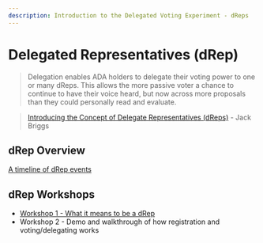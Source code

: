 ```yaml
---
description: Introduction to the Delegated Voting Experiment - dReps
---
```


# Delegated Representatives (dRep)

> Delegation enables ADA holders to delegate their voting power to one or many dReps. This allows the more passive voter a chance to continue to have their voice heard, but now across more proposals than they could personally read and evaluate.

> [Introducing the Concept of Delegate Representatives (dReps)](https://iohk.io/en/blog/posts/2022/04/11/introducing-the-concept-of-delegate-representatives-dreps/) - Jack Briggs

## dRep Overview

[A timeline of dRep events](https://quality-assurance-dao.gitbook.io/community-governance-oversight/governance-processes/delegated-voting-drep/drep-timeline)

## dRep Workshops

- [Workshop 1 - What it means to be a dRep](https://quality-assurance-dao.gitbook.io/community-governance-oversight/governance-processes/delegated-voting-drep/workshop-1)
- Workshop 2 - Demo and walkthrough of how registration and voting/delegating works

